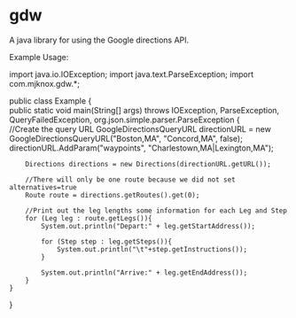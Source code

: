 gdw
===

A java library for using the Google directions API.

Example Usage:

  import java.io.IOException;
  import java.text.ParseException;
  import com.mjknox.gdw.*;
  
  public class Example {  
    public static void main(String[] args) throws IOException, ParseException, QueryFailedException, org.json.simple.parser.ParseException {	  
  		//Create the query URL
  		GoogleDirectionsQueryURL directionURL = new GoogleDirectionsQueryURL("Boston,MA", "Concord,MA", false);
  		directionURL.AddParam("waypoints", "Charlestown,MA|Lexington,MA");
  		
  		Directions directions = new Directions(directionURL.getURL());
  		      
  		//There will only be one route because we did not set alternatives=true
  		Route route = directions.getRoutes().get(0);
  		  
  		//Print out the leg lengths some information for each Leg and Step
  		for (Leg leg : route.getLegs()){
  			System.out.println("Depart:" + leg.getStartAddress());
  			
  			for (Step step : leg.getSteps()){
  				System.out.println("\t"+step.getInstructions());
  			}
  			
  			System.out.println("Arrive:" + leg.getEndAddress());
  		} 
  	}    
  }
      
      
  
  
